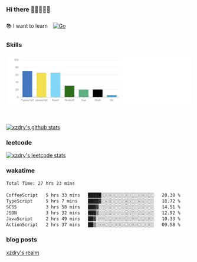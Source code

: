 ### Hi there 👋👋👋👋👋

 :books: I want to learn <a href="https://go.dev/" target="_blank"><img style="margin: 10px" src="https://profilinator.rishav.dev/skills-assets/go-original.svg" alt="Go" height="50" /></a>  

### Skills
![](img/2022-09-05-22-04-20.png)

<br />

[![xzdry's github stats](https://github-readme-stats.vercel.app/api?username=xzdry&count_private=true&show_icons=true&theme=vue)](https://github.com/xzdry)

### leetcode
[![xzdry's leetcode stats](https://leetcard.jacoblin.cool/xzdry-2?theme=light&font=Anek%20Kannada&site=cn)](https://leetcode.cn/u/xzdry-2/)

### wakatime
<!--START_SECTION:waka-->

```text
Total Time: 27 hrs 23 mins

CoffeeScript   5 hrs 33 mins   █████░░░░░░░░░░░░░░░░░░░░   20.30 %
TypeScript     5 hrs 7 mins    ████▓░░░░░░░░░░░░░░░░░░░░   18.72 %
SCSS           3 hrs 58 mins   ███▓░░░░░░░░░░░░░░░░░░░░░   14.51 %
JSON           3 hrs 32 mins   ███▒░░░░░░░░░░░░░░░░░░░░░   12.92 %
JavaScript     2 hrs 49 mins   ██▓░░░░░░░░░░░░░░░░░░░░░░   10.33 %
ActionScript   2 hrs 37 mins   ██▒░░░░░░░░░░░░░░░░░░░░░░   09.58 %
```

<!--END_SECTION:waka-->

### blog posts
[xzdry's realm](https://www.justdry.net/)
